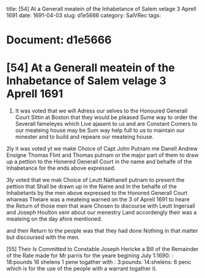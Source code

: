 title: [54] At a Generall meatein of the Inhabetance of Salem velage 3 Aprell 1691
date: 1691-04-03
slug: d1e5666
category: SalVRec
tags: 




# Document: d1e5666


# [54] At a Generall meatein of the Inhabetance of Salem velage 3 Aprell 1691

1. It was voted that we will Adress our selves to the Honoured Generall Court Sittin at Boston that they would be pleased Sume way to order the Severall fameleyes which Live ajasent to us and are Constant Comers to our meateing house may be Sum way help full to us to maintain our minester and to build and repeare our meateing house.

2ly it was voted yt we make Choice of Capt John Putnam me Danell Andrew Ensigne Thomas Flint and Thomas putnam or the major part of them to draw up a pettion to the Honered Generall Court in the name and behalfe of the lnhabetance for the ends above expressed.

3ly voted that we mak Choice of Leutt Nathanell putnam to present the pettion that Shall be drawn up in the Name and In the behalfe of the Inhabetants by the men above expressed to the Honored Generall Court whareas Theiare was a meateing warned on the 3 of Aprell 1691 to heare the Return of those men that ware Chosen to discourse with Leutt Ingersall and Joseph Houlton senr about our menestry Land accordengly their was a meateing on the day afore mentioned.

and their Return to the people was that they had done Nothing in that matter but discoursed with the men.

[55] Their Is Committed to Constable Joseph Hericke a Bill of the Remainder of the Rate made for Mr parris for the yeare begining July 1:1690: : 18:pounds 16 shelens 1 pene togather with : 3:pounds: 14:shelens: 6 penc which is for the use of the people with a warrant togather it.
